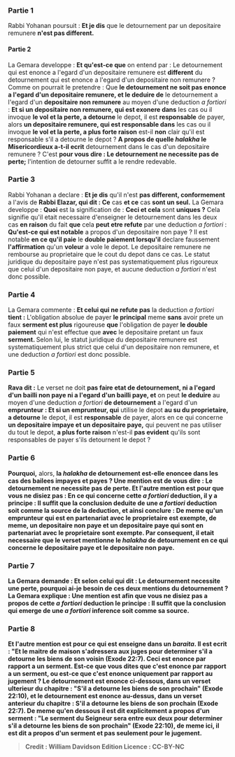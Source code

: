 
### Partie 1
Rabbi Yohanan poursuit : <b>Et je dis</b> que le detournement par un depositaire remunere <b>n'est pas different.</b>

#### Partie 2
La Gemara developpe : <b>Et qu'est-ce que</b> on entend par : Le detournement qui est enonce a l'egard d'un depositaire remunere est <b>different</b> du detournement qui est enonce a l'egard d'un depositaire non remunere ? Comme on pourrait le pretendre : Que <b>le detournement ne soit pas enonce a l'egard d'un depositaire remunere, et le deduire de</b> le detournement a l'egard d'un <b>depositaire non remunere</b> au moyen d'une deduction <i>a fortiori</i> : <b>Et si un depositaire non remunere, qui est exonere dans</b> les cas ou il invoque <b>le vol et la perte, a detourne</b> le depot, il est <b>responsable</b> de payer, alors <b>un depositaire remunere, qui est responsable dans</b> les cas ou il invoque <b>le vol et la perte, a plus forte raison</b> est-il <b>non</b> clair qu'il est responsable s'il a detourne le depot ? <b>A propos de quelle <i>halakha</i> le Misericordieux a-t-il ecrit</b> detournement dans le cas d'un depositaire remunere ? C'est <b>pour vous dire : Le detournement ne necessite pas de perte;</b> l'intention de detourner suffit a le rendre redevable.

### Partie 3
Rabbi Yohanan a declare : <b>Et je dis</b> qu'il n'est <b>pas different, conformement</b> a l'avis de <b>Rabbi Elazar, qui dit : Ce</b> cas <b>et ce</b> cas <b>sont un seul.</b> La Gemara developpe : <b>Quoi</b> est la signification de : <b>Ceci et cela</b> sont <b>uniques ?</b> Cela signifie qu'il etait necessaire d'enseigner le detournement dans les deux cas <b>en raison</b> du fait <b>que</b> cela <b>peut etre refute</b> par une deduction <i>a fortiori</i> : <b>Qu'est-ce qui est notable</b> a propos d'un depositaire non paye ? </b> Il est notable <b>en ce qu'il paie</b> le <b>double paiement lorsqu'il</b> declare faussement <b>l'affirmation</b> qu'un <b>voleur</b> a vole le depot. Le depositaire remunere ne rembourse au proprietaire que le cout du depot dans ce cas. Le statut juridique du depositaire paye n'est pas systematiquement plus rigoureux que celui d'un depositaire non paye, et aucune deduction <i>a fortiori</i> n'est donc possible.

### Partie 4
La Gemara commente : <b>Et celui qui ne refute pas</b> la deduction <i>a fortiori</i> <b>tient :</b> L'obligation absolue de payer <b>le principal</b> meme <b>sans</b> avoir prete un faux <b>serment est plus</b> rigoureuse <b>que</b> l'obligation de payer <b>le double paiement</b> qui n'est effectue que <b>avec</b> le depositaire pretant un faux <b>serment. </b> Selon lui, le statut juridique du depositaire remunere est systematiquement plus strict que celui d'un depositaire non remunere, et une deduction <i>a fortiori</i> est donc possible.

### Partie 5
<b>Rava dit :</b> Le verset ne doit <b>pas faire etat de detournement, ni a l'egard d'un bailli non paye ni a l'egard d'un bailli paye, et</b> on peut <b>le deduire</b> au moyen d'une deduction <i>a fortiori</i> <b>de detournement</b> a l'egard d'un <b>emprunteur : Et si un emprunteur, qui</b> utilise le depot <b>au su du proprietaire, a detourne</b> le depot, il est <b>responsable</b> de payer, alors en ce qui concerne <b>un depositaire impaye et un depositaire paye,</b> qui peuvent ne pas utiliser du tout le depot, <b>a plus forte raison</b> n'est-il <b>pas evident</b> qu'ils sont responsables de payer s'ils detournent le depot ?

### Partie 6
<b>Pourquoi,</b> alors, <b>la <i>halakha</i> de detournement <b>est-elle enoncee</b> dans les cas des bailees impayes et payes ? <b>Une</b> mention est <b>de vous dire : Le detournement ne necessite pas de perte. Et l'autre</b> mention est <b>pour que vous ne disiez pas :</b> En ce qui concerne cette <i>a fortiori</i> deduction, il y a principe : Il <b>suffit que la conclusion deduite de</b> une <i>a fortiori</i> <b>deduction soit comme la source</b> de la deduction, et ainsi conclure : <b>De meme qu'un emprunteur</b> qui est en partenariat <b>avec le proprietaire</b> est <b>exempte, de meme, un depositaire non paye et un depositaire paye</b> qui sont en partenariat <b>avec le proprietaire</b> sont <b>exempte.</b> Par consequent, il etait necessaire que le verset mentionne le <i>halakha</i> de detournement en ce qui concerne le depositaire paye et le depositaire non paye.

### Partie 7
La Gemara demande : <b>Et selon celui qui dit : Le detournement necessite une perte, pourquoi ai-je</b> besoin de <b>ces deux</b> mentions du <b>detournement ?</b> La Gemara explique : <b>Une</b> mention est <b>afin que vous ne disiez pas</b> a propos de cette <i>a fortiori</i> deduction le principe : <b>Il suffit que la</b> conclusion qui <b>emerge de</b> une <i>a fortiori</i> <b>inference soit comme</b> sa <b>source.</b>

### Partie 8
<b>Et l'autre</b> mention est <b>pour ce qui est enseigne</b> dans un <i>baraita</i>. Il est ecrit : <b>"Et le maitre de maison s'adressera aux juges</b> pour determiner s'il a detourne les biens de son voisin (Exode 22:7). Ceci est enonce par rapport a <b>un serment.</b> Est-ce que <b>vous dites</b> que c'est enonce par rapport a <b>un serment, ou</b> est-ce que c'est enonce <b>uniquement</b> par rapport <b>au jugement ? Le detournement est enonce ci-dessous,</b> dans un verset ulterieur du chapitre : "S'il a detourne les biens de son prochain" (Exode 22:10), <b>et le detournement est enonce au-dessus,</b> dans un verset anterieur du chapitre : <b>S'il a detourne les biens de son prochain (Exode 22:7). <b>De meme qu'en dessous</b> il est dit explicitement a propos <b>d'un serment :</b> "Le serment du Seigneur sera entre eux deux pour determiner s'il a detourne les biens de son prochain" (Exode 22:10), <b>de meme ici,</b> il est dit a propos <b>d'un serment</b> et pas seulement pour le jugement.

>Credit : William Davidson Edition
>Licence : CC-BY-NC